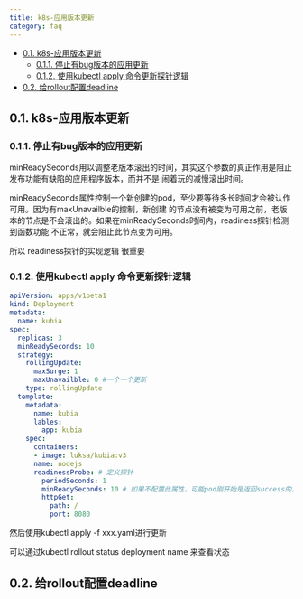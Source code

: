 ```yaml
---
title: k8s-应用版本更新
category: faq
---
```


<!-- TOC -->

- [0.1. k8s-应用版本更新](#01-k8s-应用版本更新)
    - [0.1.1. 停止有bug版本的应用更新](#011-停止有bug版本的应用更新)
    - [0.1.2. 使用kubectl apply 命令更新探针逻辑](#012-使用kubectl-apply-命令更新探针逻辑)
- [0.2. 给rollout配置deadline](#02-给rollout配置deadline)

<!-- /TOC -->
## 0.1. k8s-应用版本更新

### 0.1.1. 停止有bug版本的应用更新
minReadySeconds用以调整老版本滚出的时间，其实这个参数的真正作用是阻止发布功能有缺陷的应用程序版本，而并不是
闹着玩的减慢滚出时间。

minReadySeconds属性控制一个新创建的pod，至少要等待多长时间才会被认作可用。因为有maxUnavailble的控制，新创建
的节点没有被变为可用之前，老版本的节点是不会滚出的。如果在minReadySeconds时间内，readiness探针检测到函数功能
不正常，就会阻止此节点变为可用。

所以 readiness探针的实现逻辑 很重要

### 0.1.2. 使用kubectl apply 命令更新探针逻辑
```yml
apiVersion: apps/v1beta1
kind: Deployment
metadata:
  name: kubia
spec:
  replicas: 3
  minReadySeconds: 10
  strategy:
    rollingUpdate:
      maxSurge: 1
      maxUnavailble: 0 #一个一个更新
    type: rollingUpdate
  template:
    metadata:
      name: kubia
      lables:
        app: kubia
    spec:
      containers:
      - image: luksa/kubia:v3
      name: nodejs
      readinessProbe: # 定义探针
        periodSeconds: 1
        minReadySeconds: 10 # 如果不配置此属性，可能pod刚开始是返回success的，但是后来就崩溃了，这将导致错误功能的程序上线
        httpGet:
          path: /
          port: 8080
```

然后使用kubectl apply -f xxx.yaml进行更新

可以通过kubectl rollout status deployment name 来查看状态

## 0.2. 给rollout配置deadline

